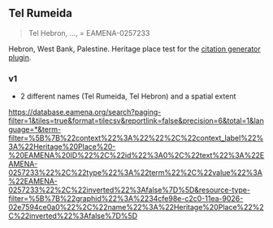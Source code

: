 ## Tel Rumeida
> Tel Hebron, ..., = EAMENA-0257233

Hebron, West Bank, Palestine. Heritage place test for the [citation generator plugin](https://github.com/eamena-project/eamena-arches-dev/tree/main/dbs/database.eamena/citation).

### v1

* 2 different names (Tel Rumeida, Tel Hebron) and a spatial extent

https://database.eamena.org/search?paging-filter=1&tiles=true&format=tilecsv&reportlink=false&precision=6&total=1&language=*&term-filter=%5B%7B%22context%22%3A%22%22%2C%22context_label%22%3A%22Heritage%20Place%20-%20EAMENA%20ID%22%2C%22id%22%3A0%2C%22text%22%3A%22EAMENA-0257233%22%2C%22type%22%3A%22term%22%2C%22value%22%3A%22EAMENA-0257233%22%2C%22inverted%22%3Afalse%7D%5D&resource-type-filter=%5B%7B%22graphid%22%3A%2234cfe98e-c2c0-11ea-9026-02e7594ce0a0%22%2C%22name%22%3A%22Heritage%20Place%22%2C%22inverted%22%3Afalse%7D%5D
